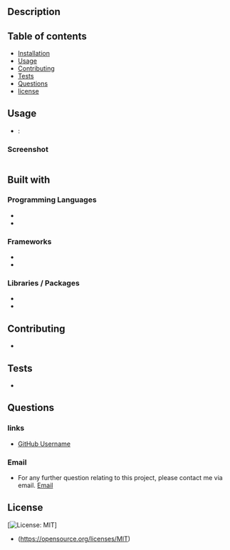 # 

## Description


## Table of contents
- [Installation](#Installation)
- [Usage](#Usage)
- [Contributing](#Contributing)
- [Tests](#Tests)
- [Questions](#Questions)
- [license](#license)

## Usage
- :

### Screenshot
![]()

## Built with

### Programming Languages
- 
-
### Frameworks
- 
-
### Libraries / Packages
- 
-

## Contributing
- 

## Tests
- 

## Questions

### links
- [GitHub Username](https://github.com/)

### Email
- For any further question relating to this project, please contact me via email.
[Email]()

## License
[![License: MIT](https://img.shields.io/badge/License-MIT-yellow.svg)]
 - (https://opensource.org/licenses/MIT)
